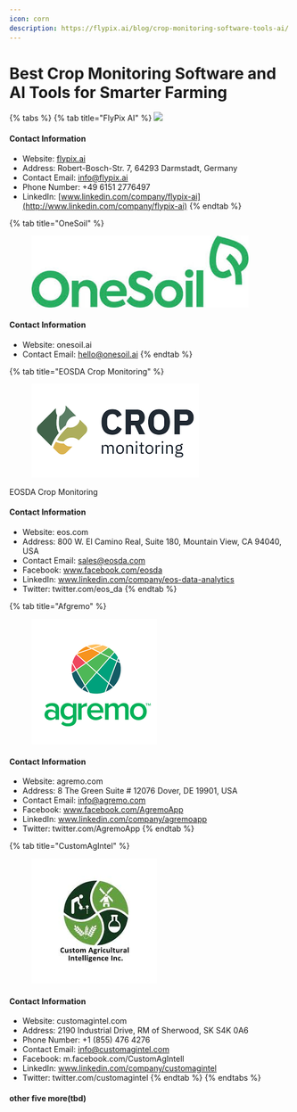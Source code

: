 ```yaml
---
icon: corn
description: https://flypix.ai/blog/crop-monitoring-software-tools-ai/
---
```


# Best Crop Monitoring Software and AI Tools for Smarter Farming

{% tabs %}
{% tab title="FlyPix AI" %}
![](https://flypix.ai/wp-content/uploads/2023/01/flypixai-Green-header-logo.png)

#### Contact Information

* Website: [flypix.ai](https://flypix.ai/)
* Address: Robert-Bosch-Str. 7, 64293 Darmstadt, Germany
* Contact Email: [info@flypix.ai](mailto:info@flypix.ai)
* Phone Number: +49 6151 2776497
* LinkedIn: [www.linkedin.com/company/flypix-ai](http://www.linkedin.com/company/flypix-ai)
{% endtab %}

{% tab title="OneSoil" %}
<figure><img src="../.gitbook/assets/image (45).png" alt=""><figcaption></figcaption></figure>



#### Contact Information

* Website: onesoil.ai
* Contact Email: hello@onesoil.ai
{% endtab %}

{% tab title="EOSDA Crop Monitoring" %}
<figure><img src="../.gitbook/assets/image (46).png" alt=""><figcaption></figcaption></figure>

EOSDA Crop Monitoring

#### Contact Information

* Website: eos.com
* Address: 800 W. El Camino Real, Suite 180, Mountain View, CA 94040, USA
* Contact Email: sales@eosda.com
* Facebook: www.facebook.com/eosda
* LinkedIn: www.linkedin.com/company/eos-data-analytics
* Twitter: twitter.com/eos\_da
{% endtab %}

{% tab title="Afgremo" %}


<figure><img src="../.gitbook/assets/image (47).png" alt=""><figcaption></figcaption></figure>



#### Contact Information

* Website: agremo.com
* Address: 8 The Green Suite # 12076 Dover, DE 19901, USA
* Contact Email: info@agremo.com
* Facebook: www.facebook.com/AgremoApp
* LinkedIn: www.linkedin.com/company/agremoapp
* Twitter: twitter.com/AgremoApp
{% endtab %}

{% tab title="CustomAgIntel" %}
<figure><img src="../.gitbook/assets/image (48).png" alt=""><figcaption></figcaption></figure>



#### Contact Information

* Website: customagintel.com
* Address: 2190 Industrial Drive, RM of Sherwood, SK S4K 0A6
* Phone Number: +1 (855) 476 4276
* Contact Email: info@customagintel.com
* Facebook: m.facebook.com/CustomAgIntell
* LinkedIn: www.linkedin.com/company/customagintel
* Twitter: twitter.com/customagintel
{% endtab %}
{% endtabs %}

#### other five more(tbd)
